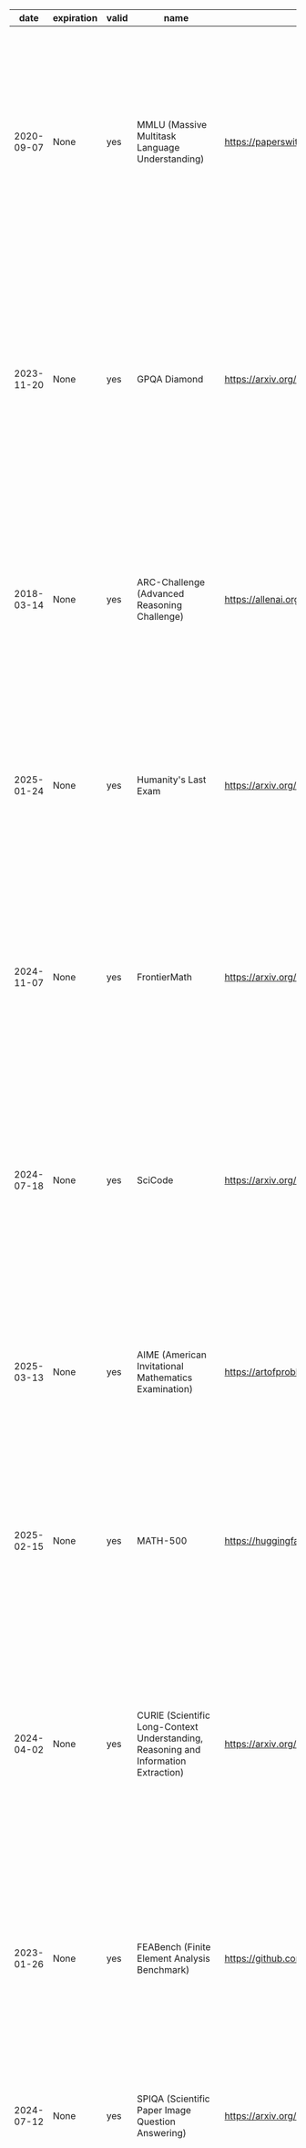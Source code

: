 | date | expiration | valid | name | url | domain | focus | keyword | description | task_types | ai_capability_measured | metrics | models | notes | cite |
|------|------|------|------|------|------|------|------|------|------|------|------|------|------|------|
| 2020-09-07 | None | yes | MMLU (Massive Multitask Language Understanding) | https://paperswithcode.com/dataset/mmlu | Multidomain | Academic knowledge and reasoning across 57 subjects | multitask, multiple-choice, zero-shot, few-shot, knowledge probing | Measuring Massive Multitask Language Understanding (MMLU) is a benchmark of 57  multiple-choice tasks covering elementary mathematics, US history, computer science,  law, and more, designed to evaluate a model's breadth and depth of knowledge in  zero-shot and few-shot settings.  | Multiple choice | General reasoning, subject-matter understanding | Accuracy | GPT-4o, Gemini 1.5 Pro, o1, DeepSeek-R1 | Good | @article{hendrycks2021measuring, title={Measuring Massive Multitask Language Understanding}, author={Hendrycks, Dan and Burns, Collin and Kadavath, Saurav and others}, journal={arXiv preprint arXiv:2009.03300}, year={2021}, url={https://arxiv.org/abs/2009.03300} } |
| 2023-11-20 | None | yes | GPQA Diamond | https://arxiv.org/abs/2311.12022 | Science | Graduate-level scientific reasoning | Google-proof, graduate-level, science QA, chemistry, physics | GPQA is a dataset of 448 challenging, multiple-choice questions in biology, physics, and chemistry, written by domain experts. It is “Google-proof”—experts score 65%  (74% after error correction) while skilled non-experts with web access score only 34%.  State-of-the-art LLMs like GPT-4 reach around 39% accuracy.  | Multiple choice, Multi-step QA | Scientific reasoning, deep knowledge | Accuracy | o1, DeepSeek-R1 | Good | @misc{rein2023gpqagraduatelevelgoogleproofqa, title={GPQA: A Graduate-Level Google-Proof Q&A Benchmark}, author={Rein, David and Hou, Betty Li and Stickland, Asa Cooper and others}, year={2023}, url={https://arxiv.org/abs/2311.12022} } |
| 2018-03-14 | None | yes | ARC-Challenge (Advanced Reasoning Challenge) | https://allenai.org/data/arc | Science | Grade-school science with reasoning emphasis | grade-school, science QA, challenge set, reasoning | The AI2 Reasoning Challenge (ARC) Challenge set comprises 7,787 natural, grade-school science questions that retrieval-based and word co-occurrence algorithms both fail,  requiring advanced reasoning over a 14-million-sentence corpus.  | Multiple choice | Commonsense and scientific reasoning | Accuracy | GPT-4, Claude | Good | @inproceedings{clark2018think, title={Think you have solved question answering? Try ARC, the AI2 Reasoning Challenge}, author={Clark, Peter and Cowhey, Isaac and Etzioni, Oren and others}, booktitle={EMNLP 2018}, pages={237–248}, year={2018}, url={https://allenai.org/data/arc} } |
| 2025-01-24 | None | yes | Humanity's Last Exam | https://arxiv.org/abs/2501.14249 | Multidomain | Broad cross-domain academic reasoning | cross-domain, academic exam, multiple-choice, multidisciplinary | Humanity's Last Exam is a multi-domain, multiple-choice benchmark containing 2,000 questions across diverse academic disciplines, designed to evaluate LLMs' ability to reason across domains without external resources.  | Multiple choice | Cross-domain academic reasoning | Accuracy |  | Good | ["@misc{phan2025humanitys, title={Humanity's Last Exam}, author={Phan, Long and Gatti, Alice and Han, Ziwen and others}, year={2025}, url={https://arxiv.org/abs/2501.14249} }"] |
| 2024-11-07 | None | yes | FrontierMath | https://arxiv.org/abs/2411.04872 | Mathematics | Challenging advanced mathematical reasoning | symbolic reasoning, number theory, algebraic geometry, category theory | FrontierMath is a benchmark of hundreds of expert-vetted mathematics problems spanning number theory, real analysis, algebraic geometry, and category theory, measuring LLMs’  ability to solve problems requiring deep abstract reasoning.  | Problem solving | Symbolic and abstract mathematical reasoning | Accuracy |  | Good | @misc{glazer2024frontiermath, title={FrontierMath: A Benchmark for Evaluating Advanced Mathematical Reasoning in AI}, author={Glazer, Elliot and Erdil, Ege and Besiroglu, Tamay and others}, year={2024}, url={https://arxiv.org/abs/2411.04872} } |
| 2024-07-18 | None | yes | SciCode | https://arxiv.org/abs/2407.13168 | Scientific Programming | Scientific code generation & problem solving | code synthesis, scientific computing, programming benchmark | SciCode is a scientist-curated coding benchmark with 338 subproblems derived from 80 real research tasks across 16 scientific subfields, evaluating models on knowledge recall,  reasoning, and code synthesis for scientific computing tasks.  | Coding | Program synthesis, scientific computing | Solve rate (%) | Claude3.5-Sonnet | Good | @misc{tian2024scicode, title={SciCode: A Research Coding Benchmark Curated by Scientists}, author={Tian, Minyang and Gao, Luyu and Zhang, Shizhuo and others}, year={2024}, url={https://arxiv.org/abs/2407.13168} } |
| 2025-03-13 | None | yes | AIME (American Invitational Mathematics Examination) | https://artofproblemsolving.com/wiki/index.php/AIME_Problems_and_Solutions | Mathematics | Pre-college advanced problem solving | algebra, combinatorics, number theory, geometry | The AIME is a 15-question, 3-hour exam for high-school students featuring challenging short-answer math problems in algebra, number theory, geometry, and combinatorics,  assessing depth of problem-solving ability.  | Problem solving | Mathematical problem-solving and reasoning | Accuracy |  | No formal paper; summary at https://www.vals.ai/benchmarks/aime-2025-03-13 | aime_website |
| 2025-02-15 | None | yes | MATH-500 | https://huggingface.co/datasets/HuggingFaceH4/MATH-500 | Mathematics | Math reasoning generalization | calculus, algebra, number theory, geometry | MATH-500 is a curated subset of 500 problems from the OpenAI MATH dataset, spanning high-school to advanced levels, designed to evaluate LLMs’ mathematical reasoning and  generalization.  | Problem solving | Math reasoning and generalization | Accuracy |  | Dataset hosted on Hugging Face | @misc{huggingface2025math500, title={MATH-500}, author={HuggingFaceH4}, year={2025}, url={https://huggingface.co/datasets/HuggingFaceH4/MATH-500} } |
| 2024-04-02 | None | yes | CURIE (Scientific Long-Context Understanding, Reasoning and Information Extraction) | https://arxiv.org/abs/2404.02029 | Multidomain Science | Long-context scientific reasoning | long-context, information extraction, multimodal | CURIE is a benchmark of 580 problems across six scientific disciplines—materials science, quantum computing, biology, chemistry, climate science, and astrophysics— designed to evaluate LLMs on long-context understanding, reasoning, and information  extraction in realistic scientific workflows.  | Information extraction, Reasoning, Concept tracking, Aggregation, Algebraic manipulation, Multimodal comprehension | Long-context understanding and scientific reasoning | Accuracy |  | Good | @misc{curie2024, title={Scientific Reasoning Benchmarks from the CURIE Dataset}, author={TODO: Add authors}, year={2024}, url={https://arxiv.org/abs/2404.02029} } |
| 2023-01-26 | None | yes | FEABench (Finite Element Analysis Benchmark) | https://github.com/alleninstitute/feabench | Computational Engineering | FEA simulation accuracy & performance | finite element, simulation, PDE | FEABench is a suite evaluating finite element analysis tools on standardized  PDE-based simulation tasks with complex geometries and boundary conditions,  measuring both accuracy and runtime performance.  | Simulation, Performance evaluation | Numerical simulation accuracy and efficiency | Solve time, Error norm | FEniCS, deal.II | Good | @misc{allen2023feabench, title={FEABench: A Finite Element Analysis Benchmark}, author={Allen Institute}, year={2023}, url={https://github.com/alleninstitute/feabench} } |
| 2024-07-12 | None | yes | SPIQA (Scientific Paper Image Question Answering) | https://arxiv.org/abs/2407.09413 | Computer Science | Multimodal QA on scientific figures | multimodal QA, figure understanding, table comprehension, chain-of-thought | SPIQA assesses AI models' ability to interpret and answer questions about figures and tables in scientific papers by integrating visual and textual modalities  with chain-of-thought reasoning.  | Question answering, Multimodal QA, Chain-of-Thought evaluation | Visual-textual reasoning in scientific contexts | Accuracy, F1 score | Chain-of-Thought models, Multimodal QA systems | Good | @article{zhong2024spiqa, title={SPIQA: Scientific Paper Image Question Answering}, author={Zhong, Xiaoyan and Gao, Yijian and Gururangan, Suchin}, year={2024}, url={https://arxiv.org/abs/2407.09413} } |
| 2020-09-28 | None | yes | MedQA | https://arxiv.org/abs/2009.13081 | Medical Question Answering | Medical board exam QA | USMLE, diagnostic QA, medical knowledge, multilingual | MedQA is a large-scale multiple-choice dataset drawn from professional medical board exams (e.g., USMLE), testing AI systems on diagnostic and medical knowledge  questions in English and Chinese.  | Multiple choice | Medical diagnosis and knowledge retrieval | Accuracy | Neural reader, Retrieval-based QA systems | Multilingual (English, Simplified & Traditional Chinese) | @article{jin2020what, title={What Disease Does This Patient Have? A Large-scale Open-domain Question Answering Dataset from Medical Exams}, author={Jin, Di and Li, Ying and Zhang, Yichong and others}, year={2020}, url={https://arxiv.org/abs/2009.13081} } |
| 2025-05-13 | None | yes | BaisBench (Biological AI Scientist Benchmark) | https://arxiv.org/abs/2505.08341 | Computational Biology | Omics-driven AI research tasks | single-cell annotation, biological QA, autonomous discovery | BaisBench evaluates AI scientists' ability to perform data-driven biological research by annotating cell types in single-cell datasets and answering MCQs derived from  biological study insights, measuring autonomous scientific discovery.  | Cell type annotation, Multiple choice | Autonomous biological research capabilities | Annotation accuracy, QA accuracy | LLM-based AI scientist agents | Underperforms human experts; aims to advance AI-driven discovery | @misc{luo2025benchmarkingaiscientistsomics, title={Benchmarking AI scientists in omics data-driven biological research}, author={Luo, Erpai and Jia, Jinmeng and Xiong, Yifan and others}, year={2025}, url={https://arxiv.org/abs/2505.08341} } |
| 2023-01-26 | None | yes | MOLGEN | https://github.com/zjunlp/MolGen | Computational Chemistry | Molecular generation & optimization | SELFIES, GAN, property optimization | MolGen is a pre-trained molecular language model that generates chemically valid molecules using SELFIES and reinforcement learning, guided by chemical feedback  to optimize properties such as logP, QED, and docking score.  | Distribution learning, Goal-oriented generation | Generation of valid and optimized molecular structures | Validity%, Novelty%, QED, Docking score | MolGen | This is a model, not a benchmark | @article{fang2023domain, title={Domain-Agnostic Molecular Generation with Chemical Feedback}, author={Fang, Yin and Zhang, Ningyu and Chen, Zhuo and others}, year={2023}, url={https://arxiv.org/abs/2301.11259} } |
| 2020-05-02 | None | yes | Open Graph Benchmark (OGB) - Biology | https://ogb.stanford.edu/docs/home/ | Graph ML | Biological graph property prediction | node prediction, link prediction, graph classification | OGB-Biology is a suite of large-scale biological network datasets (protein-protein interaction, drug-target, etc.) with standardized splits and evaluation protocols  for node, link, and graph property prediction tasks.  | Node property prediction, Link property prediction, Graph property prediction | Scalability & generalization in graph ML for biology | Accuracy, ROC-AUC | GCN, GraphSAGE, GAT | Community-driven updates | @misc{hu2020ogb, title={Open Graph Benchmark: Datasets for Machine Learning on Graphs}, author={Hu, Weihua and Fey, Matthias and Zitnik, Marinka and others}, year={2020}, url={https://arxiv.org/abs/2005.00687} } |
| 2011-10-01 | None | yes | Materials Project | https://materialsproject.org/ | Materials Science | DFT-based property prediction | DFT, materials genome, high-throughput | The Materials Project provides an open-access database of computed properties for inorganic materials via high-throughput density functional theory (DFT), accelerating  materials discovery.  | Property prediction | Prediction of inorganic material properties | MAE, R² | Automatminer, Crystal Graph Neural Networks | Core component of the Materials Genome Initiative | @article{jain2013materials, title={The Materials Project: A materials genome approach...}, author={Jain, Anubhav and Ong, Shyue Ping and others}, journal={APL Materials}, year={2013}, url={https://materialsproject.org/} } |
| 2020-10-20 | None | yes | OCP (Open Catalyst Project) | https://opencatalystproject.org/ | Chemistry; Materials Science | Catalyst adsorption energy prediction | DFT relaxations, adsorption energy, graph neural networks | The Open Catalyst Project (OC20 & OC22) provides DFT-calculated catalyst-adsorbate  relaxation datasets, challenging ML models to predict energies and forces for  renewable energy applications.  | Energy prediction, Force prediction | Prediction of adsorption energies and forces | MAE (energy), MAE (force) | CGCNN, SchNet, DimeNet++, GemNet-OC | Public leaderboards; active community development | @article{chanussot2020open, title={The Open Catalyst 2020 (OC20) Dataset...}, author={Chanussot, Loïk and Das, Abhishek and others}, year={2020}, url={https://arxiv.org/abs/2010.09990} }, @article{tran2022open, title={The Open Catalyst 2022 (OC22) Dataset...}, author={Tran, Richard and Lan, Janice and others}, year={2022}, url={https://arxiv.org/abs/2206.08917} } |
| 2023-06-20 | None | yes | JARVIS-Leaderboard | https://arxiv.org/abs/2306.11688 | Materials Science; Benchmarking | Comparative evaluation of materials design methods | leaderboards, materials methods, simulation | JARVIS-Leaderboard is a community-driven platform benchmarking AI, electronic structure, force-fields, quantum computing, and experimental methods across hundreds of materials science tasks.  | Method benchmarking, Leaderboard ranking | Performance comparison across diverse materials design methods | MAE, RMSE, Accuracy |  | 1,281 contributions across 274 benchmarks | @article{choudhary2023jarvis, title={JARVIS-Leaderboard: A Large Scale Benchmark...}, author={Choudhary, Kamal and Wines, Daniel and others}, year={2023}, url={https://arxiv.org/abs/2306.11688} } |
| 2022-02-22 | None | yes | Quantum Computing Benchmarks (QML) | https://github.com/XanaduAI/qml-benchmarks, https://pennylane.ai/datasets/collection/qml-benchmarks | Quantum Computing | Quantum algorithm performance evaluation | quantum circuits, state preparation, error correction | A suite of benchmarks evaluating quantum hardware and algorithms on tasks such as state  preparation, circuit optimization, and error correction across multiple platforms.  | Circuit benchmarking, State classification | Quantum algorithm performance and fidelity | Fidelity, Success probability | IBM Q, IonQ, AQT@LBNL | Hardware-agnostic, application-level metrics | @misc{tomesh2022supermarq,...} |
| 2024-10-01 | None | yes | CFDBench (Fluid Dynamics) | https://arxiv.org/abs/2310.05963 | Fluid Dynamics; Scientific ML | Neural operator surrogate modeling | neural operators, CFD, FNO, DeepONet | CFDBench provides large-scale CFD data for four canonical fluid flow problems,  assessing neural operators' ability to generalize to unseen PDE parameters and domains.  | Surrogate modeling | Generalization of neural operators for PDEs | L2 error, MAE | FNO, DeepONet, U-Net | 302K frames across 739 cases | @misc{luo2024cfdbenchlargescalebenchmarkmachine, title={CFDBench: A Large-Scale Benchmark for Machine Learning Methods in Fluid Dynamics}, author={Luo, Yining and Chen, Yingfa and Zhang, Zhen}, year={2024}, url={https://arxiv.org/abs/2310.05963} } |
| None | None | yes | SatImgNet | None | Remote Sensing | Satellite imagery classification | land-use, zero-shot, multi-task | SATIN (sometimes referred to as SatImgNet) is a multi-task metadataset of 27 satellite imagery classification datasets evaluating zero-shot transfer of vision-language models across diverse remote sensing tasks.  | Image classification | Zero-shot land-use classification | Accuracy |  | Public leaderboard available | @article{roberts2023satin,...}, @misc{nguyen2023climatelearnbenchmarkingmachinelearning, title={ClimateLearn: Benchmarking Machine Learning for Weather and Climate Modeling}, author={Tung Nguyen and Jason Jewik and Hritik Bansal and Prakhar Sharma and Aditya Grover}, year={2023}, eprint={2307.01909}, archivePrefix={arXiv}, primaryClass={cs.LG}, url={https://arxiv.org/abs/2307.01909}} |
| 2023-07-19 | None | yes | ClimateLearn | https://arxiv.org/abs/2307.01909 | Climate Science; Forecasting | ML for weather & climate modeling | medium-range forecasting, ERA5, data-driven | ClimateLearn provides standardized datasets and evaluation protocols for machine  learning models in medium-range weather and climate forecasting using ERA5 reanalysis.  | Forecasting | Global weather prediction (3-5 days) | RMSE, Anomaly correlation | CNN baselines, ResNet variants | Includes physical and ML baselines. Appears to be the same as the SatImgNet entry | @misc{nguyen2023climatelearnbenchmarkingmachinelearning, title={ClimateLearn: Benchmarking Machine Learning for Weather and Climate Modeling}, author={TungNguyen and Jason Jewik and Hritik Bansal and Prakhar Sharma and Aditya Grover}, year={2023}, eprint={2307.01909}, archivePrefix={arXiv}, primaryClass={cs.LG}, url={https://arxiv.org/abs/2307.01909}} |
| 2022-06-09 | None | yes | BIG-Bench (Beyond the Imitation Game Benchmark) | https://github.com/google/BIG-bench | NLP; AI Evaluation | Diverse reasoning & generalization tasks | few-shot, multi-task, bias analysis | BIG-Bench is a collaborative suite of 204 tasks designed to probe LLMs' reasoning,  knowledge, and bias across diverse domains and difficulty levels beyond simple imitation.  | Few-shot evaluation, Multi-task evaluation | Reasoning and generalization across diverse tasks | Accuracy, Task-specific metrics | GPT-3, Dense Transformers, Sparse Transformers | Human baselines included | @misc{srivastava2023imitationgamequantifyingextrapolating, title={Beyond the Imitation Game: Quantifying and extrapolating the capabilities of language models}, author={Aarohi Srivastava and Abhinav Rastogi and Abhishek Rao and Abu Awal Md Shoeb and Abubakar Abid and Adam Fisch and Adam R. Brown and Adam Santoro and Aditya Gupta and Adrià Garriga-Alonso and Agnieszka Kluska and Aitor Lewkowycz and Akshat Agarwal and Alethea Power and Alex Ray and Alex Warstadt and Alexander W. Kocurek and Ali Safaya and Ali Tazarv and Alice Xiang and Alicia Parrish and Allen Nie and Aman Hussain and Amanda Askell and Amanda Dsouza and Ambrose Slone and Ameet Rahane and Anantharaman S. Iyer and Anders Andreassen and Andrea Madotto and Andrea Santilli and Andreas Stuhlmüller and Andrew Dai and Andrew La and Andrew Lampinen and Andy Zou and Angela Jiang and Angelica Chen and Anh Vuong and Animesh Gupta and Anna Gottardi and Antonio Norelli and Anu Venkatesh and Arash Gholamidavoodi and Arfa Tabassum and Arul Menezes and Arun Kirubarajan and Asher Mullokandov and Ashish Sabharwal and Austin Herrick and Avia Efrat and Aykut Erdem and Ayla Karakaş and B. Ryan Roberts and Bao Sheng Loe and Barret Zoph and Bartłomiej Bojanowski and Batuhan Özyurt and Behnam Hedayatnia and Behnam Neyshabur and Benjamin Inden and Benno Stein and Berk Ekmekci and Bill Yuchen Lin and Blake Howald and Bryan Orinion and Cameron Diao and Cameron Dour and Catherine Stinson and Cedrick Argueta and César Ferri Ramírez and Chandan Singh and Charles Rathkopf and Chenlin Meng and Chitta Baral and Chiyu Wu and Chris Callison-Burch and Chris Waites and Christian Voigt and Christopher D. Manning and Christopher Potts and Cindy Ramirez and Clara E. Rivera and Clemencia Siro and Colin Raffel and Courtney Ashcraft and Cristina Garbacea and Damien Sileo and Dan Garrette and Dan Hendrycks and Dan Kilman and Dan Roth and Daniel Freeman and Daniel Khashabi and Daniel Levy and Daniel Moseguí González and Danielle Perszyk and Danny Hernandez and Danqi Chen and Daphne Ippolito and Dar Gilboa and David Dohan and David Drakard and David Jurgens and Debajyoti Datta and Deep Ganguli and Denis Emelin and Denis Kleyko and Deniz Yuret and Derek Chen and Derek Tam and Dieuwke Hupkes and Diganta Misra and Dilyar Buzan and Dimitri Coelho Mollo and Diyi Yang and Dong-Ho Lee and Dylan Schrader and Ekaterina Shutova and Ekin Dogus Cubuk and Elad Segal and Eleanor Hagerman and Elizabeth Barnes and Elizabeth Donoway and Ellie Pavlick and Emanuele Rodola and Emma Lam and Eric Chu and Eric Tang and Erkut Erdem and Ernie Chang and Ethan A. Chi and Ethan Dyer and Ethan Jerzak and Ethan Kim and Eunice Engefu Manyasi and Evgenii Zheltonozhskii and Fanyue Xia and Fatemeh Siar and Fernando Martínez-Plumed and Francesca Happé and Francois Chollet and Frieda Rong and Gaurav Mishra and Genta Indra Winata and Gerard de Melo and Germán Kruszewski and Giambattista Parascandolo and Giorgio Mariani and Gloria Wang and Gonzalo Jaimovitch-López and Gregor Betz and Guy Gur-Ari and Hana Galijasevic and Hannah Kim and Hannah Rashkin and Hannaneh Hajishirzi and Harsh Mehta and Hayden Bogar and Henry Shevlin and Hinrich Schütze and Hiromu Yakura and Hongming Zhang and Hugh Mee Wong and Ian Ng and Isaac Noble and Jaap Jumelet and Jack Geissinger and Jackson Kernion and Jacob Hilton and Jaehoon Lee and Jaime Fernández Fisac and James B. Simon and James Koppel and James Zheng and James Zou and Jan Kocoń and Jana Thompson and Janelle Wingfield and Jared Kaplan and Jarema Radom and Jascha Sohl-Dickstein and Jason Phang and Jason Wei and Jason Yosinski and Jekaterina Novikova and Jelle Bosscher and Jennifer Marsh and Jeremy Kim and Jeroen Taal and Jesse Engel and Jesujoba Alabi and Jiacheng Xu and Jiaming Song and Jillian Tang and Joan Waweru and John Burden and John Miller and John U. Balis and Jonathan Batchelder and Jonathan Berant and Jörg Frohberg and Jos Rozen and Jose Hernandez-Orallo and Joseph Boudeman and Joseph Guerr and Joseph Jones and Joshua B. Tenenbaum and Joshua S. Rule and Joyce Chua and Kamil Kanclerz and Karen Livescu and Karl Krauth and Karthik Gopalakrishnan and Katerina Ignatyeva and Katja Markert and Kaustubh D. Dhole and Kevin Gimpel and Kevin Omondi and Kory Mathewson and Kristen Chiafullo and Ksenia Shkaruta and Kumar Shridhar and Kyle McDonell and Kyle Richardson and Laria Reynolds and Leo Gao and Li Zhang and Liam Dugan and Lianhui Qin and Lidia Contreras-Ochando and Louis-Philippe Morency and Luca Moschella and Lucas Lam and Lucy Noble and Ludwig Schmidt and Luheng He and Luis Oliveros Colón and Luke Metz and Lütfi Kerem Şenel and Maarten Bosma and Maarten Sap and Maartje ter Hoeve and Maheen Farooqi and Manaal Faruqui and Mantas Mazeika and Marco Baturan and Marco Marelli and Marco Maru and Maria Jose Ramírez Quintana and Marie Tolkiehn and Mario Giulianelli and Martha Lewis and Martin Potthast and Matthew L. Leavitt and Matthias Hagen and Mátyás Schubert and Medina Orduna Baitemirova and Melody Arnaud and Melvin McElrath and Michael A. Yee and Michael Cohen and Michael Gu and Michael Ivanitskiy and Michael Starritt and Michael Strube and Michał Swędrowski and Michele Bevilacqua and Michihiro Yasunaga and Mihir Kale and Mike Cain and Mimee Xu and Mirac Suzgun and Mitch Walker and Mo Tiwari and Mohit Bansal and Moin Aminnaseri and Mor Geva and Mozhdeh Gheini and Mukund Varma T and Nanyun Peng and Nathan A. Chi and Nayeon Lee and Neta Gur-Ari Krakover and Nicholas Cameron and Nicholas Roberts and Nick Doiron and Nicole Martinez and Nikita Nangia and Niklas Deckers and Niklas Muennighoff and Nitish Shirish Keskar and Niveditha S. Iyer and Noah Constant and Noah Fiedel and Nuan Wen and Oliver Zhang and Omar Agha and Omar Elbaghdadi and Omer Levy and Owain Evans and Pablo Antonio Moreno Casares and Parth Doshi and Pascale Fung and Paul Pu Liang and Paul Vicol and Pegah Alipoormolabashi and Peiyuan Liao and Percy Liang and Peter Chang and Peter Eckersley and Phu Mon Htut and Pinyu Hwang and Piotr Miłkowski and Piyush Patil and Pouya Pezeshkpour and Priti Oli and Qiaozhu Mei and Qing Lyu and Qinlang Chen and Rabin Banjade and Rachel Etta Rudolph and Raefer Gabriel and Rahel Habacker and Ramon Risco and Raphaël Millière and Rhythm Garg and Richard Barnes and Rif A. Saurous and Riku Arakawa and Robbe Raymaekers and Robert Frank and Rohan Sikand and Roman Novak and Roman Sitelew and Ronan LeBras and Rosanne Liu and Rowan Jacobs and Rui Zhang and Ruslan Salakhutdinov and Ryan Chi and Ryan Lee and Ryan Stovall and Ryan Teehan and Rylan Yang and Sahib Singh and Saif M. Mohammad and Sajant Anand and Sam Dillavou and Sam Shleifer and Sam Wiseman and Samuel Gruetter and Samuel R. Bowman and Samuel S. Schoenholz and Sanghyun Han and Sanjeev Kwatra and Sarah A. Rous and Sarik Ghazarian and Sayan Ghosh and Sean Casey and Sebastian Bischoff and Sebastian Gehrmann and Sebastian Schuster and Sepideh Sadeghi and Shadi Hamdan and Sharon Zhou and Shashank Srivastava and Sherry Shi and Shikhar Singh and Shima Asaadi and Shixiang Shane Gu and Shubh Pachchigar and Shubham Toshniwal and Shyam Upadhyay and Shyamolima and Debnath and Siamak Shakeri and Simon Thormeyer and Simone Melzi and Siva Reddy and Sneha Priscilla Makini and Soo-Hwan Lee and Spencer Torene and Sriharsha Hatwar and Stanislas Dehaene and Stefan Divic and Stefano Ermon and Stella Biderman and Stephanie Lin and Stephen Prasad and Steven T. Piantadosi and Stuart M. Shieber and Summer Misherghi and Svetlana Kiritchenko and Swaroop Mishra and Tal Linzen and Tal Schuster and Tao Li and Tao Yu and Tariq Ali and Tatsu Hashimoto and Te-Lin Wu and Théo Desbordes and Theodore Rothschild and Thomas Phan and Tianle Wang and Tiberius Nkinyili and Timo Schick and Timofei Kornev and Titus Tunduny and Tobias Gerstenberg and Trenton Chang and Trishala Neeraj and Tushar Khot and Tyler Shultz and Uri Shaham and Vedant Misra and Vera Demberg and Victoria Nyamai and Vikas Raunak and Vinay Ramasesh and Vinay Uday Prabhu and Vishakh Padmakumar and Vivek Srikumar and William Fedus and William Saunders and William Zhang and Wout Vossen and Xiang Ren and Xiaoyu Tong and Xinran Zhao and Xinyi Wu and Xudong Shen and Yadollah Yaghoobzadeh and Yair Lakretz and Yangqiu Song and Yasaman Bahri and Yejin Choi and Yichi Yang and Yiding Hao and Yifu Chen and Yonatan Belinkov and Yu Hou and Yufang Hou and Yuntao Bai and Zachary Seid and Zhuoye Zhao and Zijian Wang and Zijie J. Wang and Zirui Wang and Ziyi Wu}, year={2023}, eprint={2206.04615}, archivePrefix={arXiv}, primaryClass={cs.CL}, url={https://arxiv.org/abs/2206.04615}, } |
| 2019-11-20 | None | yes | CommonSenseQA | https://paperswithcode.com/paper/commonsenseqa-a-question-answering-challenge | NLP; Commonsense | Commonsense question answering | ConceptNet, multiple-choice, adversarial | CommonsenseQA is a challenging multiple-choice QA dataset built from ConceptNet, requiring models to apply commonsense knowledge to select the correct answer  among five choices.  | Multiple choice | Commonsense reasoning and knowledge integration | Accuracy | BERT-large, RoBERTa, GPT-3 | Baseline 56%, human 89% | @inproceedings{talmor2019commonsenseqa,...} |
| 2019-07-24 | None | yes | Winogrande | https://leaderboard.allenai.org/winogrande/submissions/public | NLP; Commonsense | Winograd Schema-style pronoun resolution | adversarial, pronoun resolution | WinoGrande is a large-scale adversarial dataset of 44,000 Winograd Schema-style  questions with reduced bias using AFLite, serving as both a benchmark and transfer  learning resource.  | Pronoun resolution | Robust commonsense reasoning | Accuracy, AUC | RoBERTa, BERT, GPT-2 | Human ~94% | @article{sakaguchi2019winogrande,...} |
